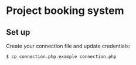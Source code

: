 # Project booking system

## Set up

Create your connection file and update credentials:

    $ cp connection.php.example connection.php